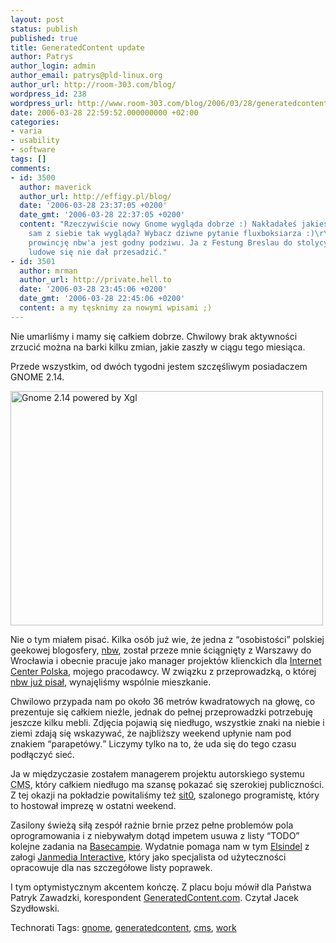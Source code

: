 ```yaml
---
layout: post
status: publish
published: true
title: GeneratedContent update
author: Patrys
author_login: admin
author_email: patrys@pld-linux.org
author_url: http://room-303.com/blog/
wordpress_id: 238
wordpress_url: http://www.room-303.com/blog/2006/03/28/generatedcontent-update/
date: 2006-03-28 22:59:52.000000000 +02:00
categories:
- varia
- usability
- software
tags: []
comments:
- id: 3500
  author: maverick
  author_url: http://effigy.pl/blog/
  date: '2006-03-28 23:37:05 +0200'
  date_gmt: '2006-03-28 22:37:05 +0200'
  content: "Rzeczywiście nowy Gnome wygląda dobrze :) Nakładałeś jakieś themsy, czy
    sam z siebie tak wygląda? Wybacz dziwne pytanie fluxboksiarza :)\r\n\r\nRuch na
    prowincję nbw'a jest godny podziwu. Ja z Festung Breslau do stolycy bym za chiny
    ludowe się nie dał przesadzić."
- id: 3501
  author: mrman
  author_url: http://private.hell.to
  date: '2006-03-28 23:45:06 +0200'
  date_gmt: '2006-03-28 22:45:06 +0200'
  content: a my tęsknimy za nowymi wpisami ;)
---
```

<p>Nie umarliśmy i mamy się całkiem dobrze. Chwilowy brak aktywności zrzucić można na barki kilku zmian, jakie zaszły w ciągu tego miesiąca.</p>

<p>Przede wszystkim, od dwóch tygodni jestem szczęśliwym posiadaczem GNOME 2.14.</p>

<p class="strip"><a href="http://www.flickr.com/photos/patrys/119491057/" title="Photo Sharing"><img src="http://static.flickr.com/55/119491057_a317e57c1c.jpg" alt="Gnome 2.14 powered by Xgl" height="375" width="500" /></a></p>

<p>Nie o tym miałem pisać. Kilka osób już wie, że jedna z <q>osobistości</q> polskiej geekowej blogosfery, <a href="http://enbewu.net/blog/">nbw</a>, został przeze mnie ściągnięty z Warszawy do Wrocławia i obecnie pracuje jako manager projektów klienckich dla <a href="http://prodesign.pl/">Internet Center Polska</a>, mojego pracodawcy. W związku z przeprowadzką, o której <a href="http://enbewu.net/blog/2006/03/19/w-stanie-zawieszenia-wpis-informacyjny/">nbw już pisał</a>, wynajęliśmy wspólnie mieszkanie.</p>

<p>Chwilowo przypada nam po około 36 metrów kwadratowych na głowę, co prezentuje się całkiem nieźle, jednak do pełnej przeprowadzki potrzebuję jeszcze kilku mebli. Zdjęcia pojawią się niedługo, wszystkie znaki na niebie i ziemi zdają się wskazywać, że najbliższy weekend upłynie nam pod znakiem <q>parapetówy.</q> Liczymy tylko na to, że uda się do tego czasu podłączyć sieć.</p>

<p>Ja w międzyczasie zostałem managerem projektu autorskiego systemu <abbr title="Content Management System">CMS</abbr>, który całkiem niedługo ma szansę pokazać się szerokiej publiczności. Z tej okazji na pokładzie powitaliśmy też <a href="http://sitnick.blogspot.com/">sit0</a>, szalonego programistę, który to hostował imprezę w ostatni weekend.</p>

<p>Zasilony świeżą siłą zespół raźnie brnie przez pełne problemów pola oprogramowania i z niebywałym dotąd impetem usuwa z listy <q>TODO</q> kolejne zadania na <a href="http://basecamphq.com/">Basecampie</a>. Wydatnie pomaga nam w tym <a href="http://www.elsindel.wroc.pl/blog/">Elsindel</a> z załogi <a href="http://www.janmedia.pl/">Janmedia Interactive</a>, który jako specjalista od użyteczności opracowuje dla nas szczegółowe listy poprawek.</p>

<p>I tym optymistycznym akcentem kończę. Z placu boju mówił dla Państwa Patryk Zawadzki, korespondent <a href="http://generatedcontent.com/">GeneratedContent.com</a>. Czytał Jacek Szydłowski.</p>

Technorati Tags: <a href="http://technorati.com/tag/gnome" rel="tag">gnome</a>, <a href="http://technorati.com/tag/generatedcontent" rel="tag">generatedcontent</a>, <a href="http://technorati.com/tag/cms" rel="tag">cms</a>, <a href="http://technorati.com/tag/work" rel="tag">work</a>
